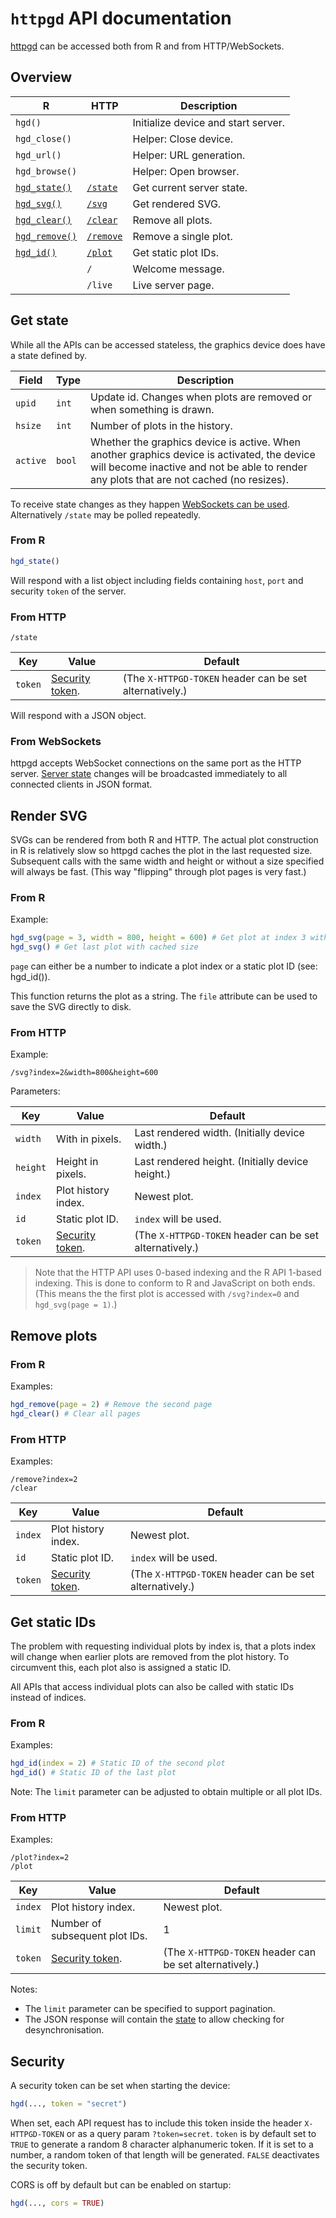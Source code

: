 # `httpgd` API documentation

<!-- copy to: vignette/api-documentation.Rmd -->

[httpgd](https://github.com/nx10/httpgd/blob/master/README.md) can be accessed both from R and from HTTP/WebSockets.

## Overview

| R                               | HTTP                       | Description                         |
| ------------------------------- | -------------------------- | ----------------------------------- |
| `hgd()`                         |                            | Initialize device and start server. |
| `hgd_close()`                   |                            | Helper: Close device.               |
| `hgd_url()`                     |                            | Helper: URL generation.             |
| `hgd_browse()`                  |                            | Helper: Open browser.               |
| [`hgd_state()`](#get-state)     | [`/state`](#get-state)     | Get current server state.           |
| [`hgd_svg()`](#render-svg)      | [`/svg`](#render-svg)      | Get rendered SVG.                   |
| [`hgd_clear()`](#remove-plots)  | [`/clear`](#remove-plots)  | Remove all plots.                   |
| [`hgd_remove()`](#remove-plots) | [`/remove`](#remove-plots) | Remove a single plot.               |
| [`hgd_id()`](#get-static-ids)   | [`/plot`](#get-static-ids) | Get static plot IDs.                |
|                                 | `/`                        | Welcome message.                    |
|                                 | `/live`                    | Live server page.                   |

## Get state

While all the APIs can be accessed stateless, the graphics device does have a state defined by.

| Field    | Type   | Description                                                                                                                                                                             |
| -------- | ------ | --------------------------------------------------------------------------------------------------------------------------------------------------------------------------------------- |
| `upid`   | `int`  | Update id. Changes when plots are removed or when something is drawn.                                                                                                                   |
| `hsize`  | `int`  | Number of plots in the history.                                                                                                                                                         |
| `active` | `bool` | Whether the graphics device is active. When another graphics device is activated, the device will become inactive and not be able to render any plots that are not cached (no resizes). |

To receive state changes as they happen [WebSockets can be used](#from-websockets). Alternatively `/state` may be polled repeatedly.

### From R

```R
hgd_state()
```

Will respond with a list object including fields containing `host`, `port` and security `token` of the server.

### From HTTP

```
/state
```

| Key     | Value                        | Default                                                 |
| ------- | ---------------------------- | ------------------------------------------------------- |
| `token` | [Security token](#security). | (The `X-HTTPGD-TOKEN` header can be set alternatively.) |

Will respond with a JSON object.

### From WebSockets

httpgd accepts WebSocket connections on the same port as the HTTP server. [Server state](#Server-state) changes will be broadcasted immediately to all connected clients in JSON format. 

## Render SVG

SVGs can be rendered from both R and HTTP. The actual plot construction in R is relatively slow so httpgd caches the plot in the last requested size. Subsequent calls with the same width and height or without a size specified will always be fast. (This way "flipping" through plot pages is very fast.)

### From R

Example:
```R
hgd_svg(page = 3, width = 800, height = 600) # Get plot at index 3 with 800*600
hgd_svg() # Get last plot with cached size
```

`page` can either be a number to indicate a plot index or a static plot ID (see: hgd_id()).

This function returns the plot as a string. The `file` attribute can be used to save the SVG directly to disk.

### From HTTP

Example:
```
/svg?index=2&width=800&height=600
```

Parameters:

| Key      | Value                        | Default                                                 |
| -------- | ---------------------------- | ------------------------------------------------------- |
| `width`  | With in pixels.              | Last rendered width. (Initially device width.)          |
| `height` | Height in pixels.            | Last rendered height. (Initially device height.)        |
| `index`  | Plot history index.          | Newest plot.                                            |
| `id`     | Static plot ID.              | `index` will be used.                                   |
| `token`  | [Security token](#security). | (The `X-HTTPGD-TOKEN` header can be set alternatively.) |

> Note that the HTTP API uses 0-based indexing and the R API 1-based indexing. This is done to conform to R and JavaScript on both ends. (This means the the first plot is accessed with `/svg?index=0` and `hgd_svg(page = 1)`.)

## Remove plots

### From R

Examples:
```R
hgd_remove(page = 2) # Remove the second page
hgd_clear() # Clear all pages
```

### From HTTP

Examples:
```
/remove?index=2
/clear
```

| Key     | Value                        | Default                                                 |
| ------- | ---------------------------- | ------------------------------------------------------- |
| `index` | Plot history index.          | Newest plot.                                            |
| `id`    | Static plot ID.              | `index` will be used.                                   |
| `token` | [Security token](#security). | (The `X-HTTPGD-TOKEN` header can be set alternatively.) |


## Get static IDs

The problem with requesting individual plots by index is, that a plots index will change when earlier plots are removed from the plot history.
To circumvent this, each plot also is assigned a static ID. 

All APIs that access individual plots can also be called with static IDs instead of indices.

### From R

Examples:
```R
hgd_id(index = 2) # Static ID of the second plot
hgd_id() # Static ID of the last plot
```

Note: The `limit` parameter can be adjusted to obtain multiple or all plot IDs.

### From HTTP

Examples:
```
/plot?index=2
/plot
```

| Key     | Value                          | Default                                                 |
| ------- | ------------------------------ | ------------------------------------------------------- |
| `index` | Plot history index.            | Newest plot.                                            |
| `limit` | Number of subsequent plot IDs. | 1                                                       |
| `token` | [Security token](#security).   | (The `X-HTTPGD-TOKEN` header can be set alternatively.) |


Notes: 

- The `limit` parameter can be specified to support pagination.
- The JSON response will contain the [state](#get-state) to allow checking for desynchronisation.

## Security

A security token can be set when starting the device:

```R
hgd(..., token = "secret")
```

When set, each API request has to include this token inside the header `X-HTTPGD-TOKEN` or as a query param `?token=secret`.
`token` is by default set to `TRUE` to generate a random 8 character alphanumeric token. If it is set to a number, a random token of that length will be generated. `FALSE` deactivates the security token.

CORS is off by default but can be enabled on startup:

```R
hgd(..., cors = TRUE)
```

